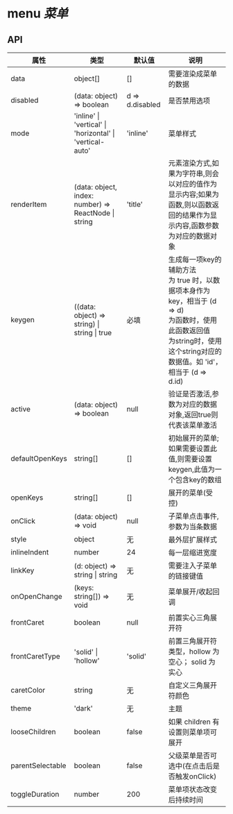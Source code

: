 # menu *菜单*

<example />

## API

| 属性 | 类型 | 默认值 | 说明 |
| --- | --- | --- | --- |
| data | object[] | [] | 需要渲染成菜单的数据 |
| disabled | (data: object) => boolean | d => d.disabled | 是否禁用选项 |
| mode | 'inline' \| 'vertical' \| 'horizontal' \| 'vertical-auto' | 'inline'| 菜单样式|
| renderItem | (data: object, index: number) => ReactNode \| string | 'title' | 元素渲染方式,如果为字符串,则会以对应的值作为显示内容;如果为函数,则以函数返回的结果作为显示内容,函数参数为对应的数据对象 |
| keygen | ((data: object) => string) \| string \| true | 必填 | 生成每一项key的辅助方法<br />为 true 时，以数据项本身作为key，相当于 (d => d)<br />为函数时，使用此函数返回值<br />为string时，使用这个string对应的数据值。如 'id'，相当于 (d => d.id) |
| active | (data: object) => boolean | null | 验证是否激活,参数为对应的数据对象,返回true则代表该菜单激活 |
| defaultOpenKeys | string[] | [] | 初始展开的菜单;如果需要设置此值,则需要设置keygen,此值为一个包含key的数组 |
| openKeys | string[] | [] | 展开的菜单(受控) |
| onClick | (data: object) => void | null | 子菜单点击事件,参数为当条数据|
| style | object | 无 | 最外层扩展样式 |
| inlineIndent | number | 24 | 每一层缩进宽度 |
| linkKey | (d: object) => string \| string | 无 | 需要注入子菜单的链接键值 |
| onOpenChange | (keys: string[]) => void | 无 | 菜单展开/收起回调 |
| frontCaret | boolean | null | 前置实心三角展开符 |
| frontCaretType | 'solid' \| 'hollow' | 'solid' | 前置三角展开符类型，hollow 为空心； solid 为实心  |
| caretColor | string | 无 | 自定义三角展开符颜色  |
| theme | 'dark' | 无 | 主题 |
| looseChildren | boolean | false | 如果 children 有设置则菜单项可展开 |
| parentSelectable | boolean | false | 父级菜单是否可选中(在点击后是否触发onClick) |
| toggleDuration | number | 200 | 菜单项状态改变后持续时间 |
